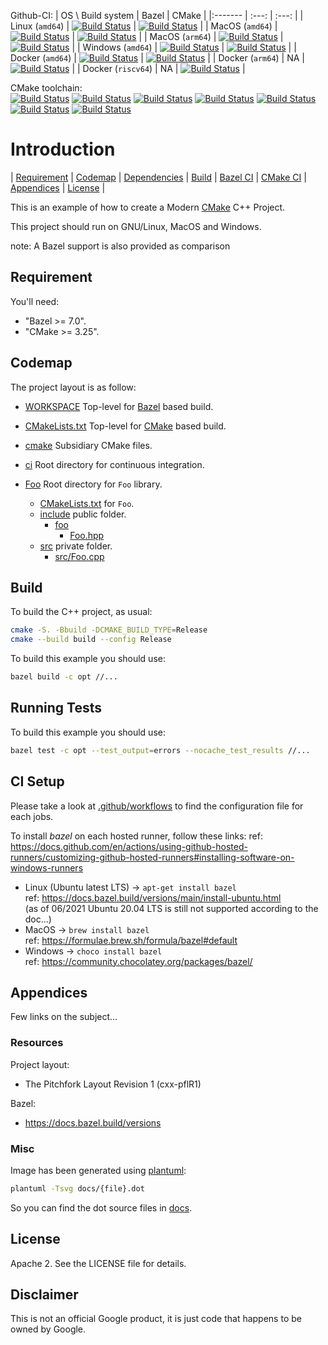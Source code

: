 Github-CI:
| OS \ Build system | Bazel | CMake |
|:------- | :---: | :---: |
| Linux (`amd64`) | [![Build Status][amd64_linux_bazel_status]][amd64_linux_bazel_link] | [![Build Status][amd64_linux_cmake_status]][amd64_linux_cmake_link] |
| MacOS (`amd64`) | [![Build Status][amd64_macos_bazel_status]][amd64_macos_bazel_link] | [![Build Status][amd64_macos_cmake_status]][amd64_macos_cmake_link] |
| MacOS (`arm64`) | [![Build Status][arm64_macos_bazel_status]][arm64_macos_bazel_link] | [![Build Status][arm64_macos_cmake_status]][arm64_macos_cmake_link] |
| Windows (`amd64`) | [![Build Status][amd64_windows_bazel_status]][amd64_windows_bazel_link] | [![Build Status][amd64_windows_cmake_status]][amd64_windows_cmake_link] |
| Docker (`amd64`)  | [![Build Status][amd64_docker_bazel_status]][amd64_docker_bazel_link] | [![Build Status][amd64_docker_cmake_status]][amd64_docker_cmake_link] |
| Docker (`arm64`)  | NA | [![Build Status][arm64_docker_cmake_status]][arm64_docker_cmake_link] |
| Docker (`riscv64`)  | NA | [![Build Status][riscv64_docker_cmake_status]][riscv64_docker_cmake_link] |

[amd64_linux_bazel_status]: ./../../actions/workflows/amd64_linux_bazel.yml/badge.svg
[amd64_linux_bazel_link]: ./../../actions/workflows/amd64_linux_bazel.yml
[amd64_macos_bazel_status]: ./../../actions/workflows/amd64_macos_bazel.yml/badge.svg
[amd64_macos_bazel_link]: ./../../actions/workflows/amd64_macos_bazel.yml
[arm64_macos_bazel_status]: ./../../actions/workflows/arm64_macos_bazel.yml/badge.svg
[arm64_macos_bazel_link]: ./../../actions/workflows/arm64_macos_bazel.yml
[amd64_windows_bazel_status]: ./../../actions/workflows/amd64_windows_bazel.yml/badge.svg
[amd64_windows_bazel_link]: ./../../actions/workflows/amd64_windows_bazel.yml
[amd64_docker_bazel_status]: ./../../actions/workflows/amd64_docker_bazel.yml/badge.svg
[amd64_docker_bazel_link]: ./../../actions/workflows/amd64_docker_bazel.yml

[amd64_linux_cmake_status]: ./../../actions/workflows/amd64_linux_cmake.yml/badge.svg
[amd64_linux_cmake_link]: ./../../actions/workflows/amd64_linux_cmake.yml
[amd64_macos_cmake_status]: ./../../actions/workflows/amd64_macos_cmake.yml/badge.svg
[amd64_macos_cmake_link]: ./../../actions/workflows/amd64_macos_cmake.yml
[arm64_macos_cmake_status]: ./../../actions/workflows/arm64_macos_cmake.yml/badge.svg
[arm64_macos_cmake_link]: ./../../actions/workflows/arm64_macos_cmake.yml
[amd64_windows_cmake_status]: ./../../actions/workflows/amd64_windows_cmake.yml/badge.svg
[amd64_windows_cmake_link]: ./../../actions/workflows/amd64_windows_cmake.yml
[amd64_docker_cmake_status]: ./../../actions/workflows/amd64_docker_cmake.yml/badge.svg
[amd64_docker_cmake_link]: ./../../actions/workflows/amd64_docker_cmake.yml
[arm64_docker_cmake_status]: ./../../actions/workflows/arm64_docker_cmake.yml/badge.svg
[arm64_docker_cmake_link]: ./../../actions/workflows/arm64_docker_cmake.yml
[riscv64_docker_cmake_status]: ./../../actions/workflows/riscv64_docker_cmake.yml/badge.svg
[riscv64_docker_cmake_link]: ./../../actions/workflows/riscv64_docker_cmake.yml

CMake toolchain:<br>
[![Build Status][arm_toolchain_status]][arm_toolchain_link]
[![Build Status][aarch64_toolchain_status]][aarch64_toolchain_link]
[![Build Status][mips_toolchain_status]][mips_toolchain_link]
[![Build Status][mips64_toolchain_status]][mips64_toolchain_link]
[![Build Status][powerpc_toolchain_status]][powerpc_toolchain_link]
[![Build Status][powerpc64_toolchain_status]][powerpc64_toolchain_link]
[![Build Status][riscv64_toolchain_status]][riscv64_toolchain_link]<br>

[arm_toolchain_status]: ./../../actions/workflows/arm_toolchain.yml/badge.svg
[arm_toolchain_link]: ./../../actions/workflows/arm_toolchain.yml
[aarch64_toolchain_status]: ./../../actions/workflows/aarch64_toolchain.yml/badge.svg
[aarch64_toolchain_link]: ./../../actions/workflows/aarch64_toolchain.yml
[mips_toolchain_status]: ./../../actions/workflows/mips_toolchain.yml/badge.svg
[mips_toolchain_link]: ./../../actions/workflows/mips_toolchain.yml
[mips64_toolchain_status]: ./../../actions/workflows/mips64_toolchain.yml/badge.svg
[mips64_toolchain_link]: ./../../actions/workflows/mips64_toolchain.yml
[powerpc_toolchain_status]: ./../../actions/workflows/powerpc_toolchain.yml/badge.svg
[powerpc_toolchain_link]: ./../../actions/workflows/powerpc_toolchain.yml
[powerpc64_toolchain_status]: ./../../actions/workflows/powerpc64_toolchain.yml/badge.svg
[powerpc64_toolchain_link]: ./../../actions/workflows/powerpc64_toolchain.yml
[riscv64_toolchain_status]: ./../../actions/workflows/riscv64_toolchain.yml/badge.svg
[riscv64_toolchain_link]: ./../../actions/workflows/riscv64_toolchain.yml

# Introduction

<nav for="project"> |
<a href="#requirement">Requirement</a> |
<a href="#codemap">Codemap</a> |
<a href="#dependencies">Dependencies</a> |
<a href="#build">Build</a> |
<a href="bazel/README.md">Bazel CI</a> |
<a href="cmake/README.md">CMake CI</a> |
<a href="#appendices">Appendices</a> |
<a href="#license">License</a> |
</nav>

This is an example of how to create a Modern [CMake](https://cmake.org/) C++ Project.

This project should run on GNU/Linux, MacOS and Windows.

note: A Bazel support is also provided as comparison

## Requirement

You'll need:

* "Bazel >= 7.0".
* "CMake >= 3.25".

## Codemap

The project layout is as follow:

* [WORKSPACE](WORKSPACE) Top-level for [Bazel](https://bazel.build) based build.
* [CMakeLists.txt](CMakeLists.txt) Top-level for [CMake](https://cmake.org/cmake/help/latest/) based build.
* [cmake](cmake) Subsidiary CMake files.

* [ci](ci) Root directory for continuous integration.

* [Foo](Foo) Root directory for `Foo` library.
  * [CMakeLists.txt](Foo/CMakeLists.txt) for `Foo`.
  * [include](Foo/include) public folder.
    * [foo](Foo/include/foo)
      * [Foo.hpp](Foo/include/foo/Foo.hpp)
  * [src](Foo/src) private folder.
    * [src/Foo.cpp](Foo/src/Foo.cpp)

## Build

To build the C++ project, as usual:
```sh
cmake -S. -Bbuild -DCMAKE_BUILD_TYPE=Release
cmake --build build --config Release
```

To build this example you should use:

```sh
bazel build -c opt //...
```

## Running Tests

To build this example you should use:

```sh
bazel test -c opt --test_output=errors --nocache_test_results //...
```

## CI Setup

Please take a look at [.github/workflows](.github/workflows) to find the configuration file for each jobs.

To install *bazel* on each hosted runner, follow these links:
ref: https://docs.github.com/en/actions/using-github-hosted-runners/customizing-github-hosted-runners#installing-software-on-windows-runners

* Linux (Ubuntu latest LTS) -> `apt-get install bazel`<br>
  ref: https://docs.bazel.build/versions/main/install-ubuntu.html<br>
  (as of 06/2021 Ubuntu 20.04 LTS is still not supported according to the doc...)
* MacOS -> `brew install bazel`<br>
  ref: https://formulae.brew.sh/formula/bazel#default
* Windows -> `choco install bazel`<br>
  ref: https://community.chocolatey.org/packages/bazel/

## Appendices

Few links on the subject...

### Resources

Project layout:

* The Pitchfork Layout Revision 1 (cxx-pflR1)

Bazel:

* https://docs.bazel.build/versions

### Misc

Image has been generated using [plantuml](http://plantuml.com/):

```bash
plantuml -Tsvg docs/{file}.dot
```
So you can find the dot source files in [docs](docs).

## License

Apache 2. See the LICENSE file for details.

## Disclaimer

This is not an official Google product, it is just code that happens to be
owned by Google.
